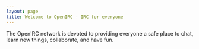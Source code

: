 ```yaml
---
layout: page
title: Welcome to OpenIRC - IRC for everyone
---
```


The OpenIRC network is devoted to providing everyone a safe place to chat, learn new things, collaborate, and have fun.

